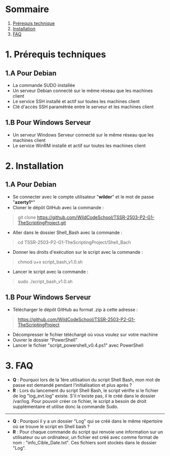 # Sommaire

1. [Prérequis technique](#prerequis-technique)
2. [Installation](#installation)
3. [FAQ](#faq)

# 1. Prérequis techniques
<span id="prerequis-techniques"></span>

## 1.A Pour Debian
- La commande SUDO installée
- Un serveur Debian connecté sur le même réseau que les machines client
- Le service SSH installé et actif sur toutes les machines client
- Clé d'accès SSH paramétrée entre le serveur et les machines client
## 1.B Pour Windows Serveur
- Un serveur Windows Serveur connecté sur le même réseau que les machines client
- Le service WinRM installé et actif sur toutes les machines client

# 2. Installation
<span id="installation"></span>

## 1.A Pour Debian
- Se connecter avec le compte utilisateur "**wilder**" et le mot de passe "**azerty1***"
- Cloner le dépôt GitHub avec la commande :
> git clone https://github.com/WildCodeSchool/TSSR-2503-P2-G1-TheScriptingProject.git
- Aller dans le dossier Shell_Bash avec la commande :
> cd TSSR-2503-P2-G1-TheScriptingProject/Shell_Bach
- Donner les droits d'exécution sur le script avec la commande :
> chmod u+x script_bash_v1.0.sh
- Lancer le script avec la commande :
> sudo ./script_bash_v1.0.sh

## 1.B Pour Windows Serveur
- Télécharger le dépôt GitHub au format .zip à cette adresse :
> https://github.com/WildCodeSchool/TSSR-2503-P2-G1-TheScriptingProject
- Décompresser le fichier téléchargé où vous voulez sur votre machine
- Ouvrer le dossier "PowerShell"
- Lancer le fichier "script_powershell_v0.4.ps1" avec PowerShell

# 3. FAQ
<span id="faq"></span>

- **Q** : Pourquoi lors de la 1ère utilisation du script Shell Bash, mon mot de passe est demandé pendant l’initialisation et plus après ?
- **R** : Lors du lancement du script Shell Bash, le script vérifie si le fichier de log "log_evt.log" existe. S'il n'existe pas, il le créé dans le dossier /var/log. Pour pouvoir créer ce fichier, le script a besoin de droit supplémentaire et utilise donc la commande Sudo.

----

- **Q** : Pourquoi il y a un dossier "Log" qui se créé dans le même répertoire où se trouve le script en Shell bash ?
- **R** : Pour chaque commande du script qui renvoie une information sur un utilisateur ou un ordinateur, un fichier est créé avec comme format de nom : "info_Cible_Date.txt". Ces fichiers sont stockés dans le dossier "Log".
